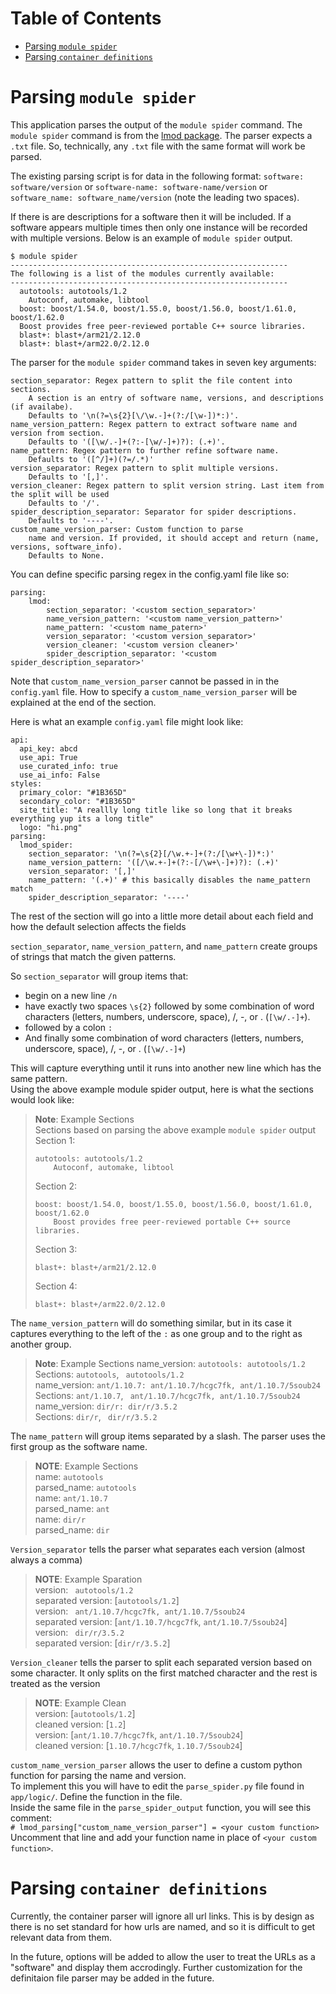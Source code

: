 # Table of Contents
- [Parsing `module spider`](#parsing-module-spider)
- [Parsing `container definitions`](#parsing-container-definitions)

# Parsing `module spider`

This application parses the output of the `module spider` command. The `module spider` command is from the [lmod package](https://lmod.readthedocs.io/en/latest/index.html). The parser expects a `.txt` file.
So, technically, any `.txt` file with the same format will work be parsed.

The existing parsing script is for data in the following format: `software: software/version` or `software-name: software-name/version` or `software_name: software_name/version` (note the leading two spaces).

If there is are descriptions for a software then it will be included. If a software appears multiple times then only one instance will be recorded with multiple versions. Below is an example of `module spider` output.

```
$ module spider
--------------------------------------------------------------
The following is a list of the modules currently available:
--------------------------------------------------------------
  autotools: autotools/1.2
    Autoconf, automake, libtool
  boost: boost/1.54.0, boost/1.55.0, boost/1.56.0, boost/1.61.0, boost/1.62.0
  Boost provides free peer-reviewed portable C++ source libraries.
  blast+: blast+/arm21/2.12.0
  blast+: blast+/arm22.0/2.12.0
```

The parser for the `module spider` command takes in seven key arguments:

```
section_separator: Regex pattern to split the file content into sections.
    A section is an entry of software name, versions, and descriptions (if availabe).
    Defaults to '\n(?=\s{2}[\/\w.-]+(?:/[\w-])*:)'.
name_version_pattern: Regex pattern to extract software name and version from section.
    Defaults to '([\w/.-]+(?:-[\w/-]+)?): (.+)'.
name_pattern: Regex pattern to further refine software name.
    Defaults to '([^/]+)(?=/.*)'
version_separator: Regex pattern to split multiple versions.
    Defaults to '[,]'.
version_cleaner: Regex pattern to split version string. Last item from the split will be used
    Defaults to '/'.
spider_description_separator: Separator for spider descriptions.
    Defaults to '----'.
custom_name_version_parser: Custom function to parse
    name and version. If provided, it should accept and return (name, versions, software_info).
    Defaults to None.
```

You can define specific parsing regex in the config.yaml file like so:
```
parsing:
    lmod:
        section_separator: '<custom section_separator>'
        name_version_pattern: '<custom name_version_pattern>'
        name_pattern: '<custom name_patern>'
        version_separator: '<custom version_separator>'
        version_cleaner: '<custom version cleaner>'
        spider_description_separator: '<custom spider_description_separator>'
```
Note that `custom_name_version_parser` cannot be passed in in the `config.yaml` file. How to
specify a `custom_name_version_parser` will be explained at the end of the section.  

Here is what an example `config.yaml` file might look like:
```
api:
  api_key: abcd
  use_api: True
  use_curated_info: true
  use_ai_info: False
styles:
  primary_color: "#1B365D"
  secondary_color: "#1B365D"
  site_title: "A reallly long title like so long that it breaks everything yup its a long title"
  logo: "hi.png"
parsing:
  lmod_spider:
    section_separator: '\n(?=\s{2}[/\w.+-]+(?:/[\w+\-])*:)'
    name_version_pattern: '([/\w.+-]+(?:-[/\w+\-]+)?): (.+)'
    version_separator: '[,]'
    name_pattern: '(.+)' # this basically disables the name_pattern match
    spider_description_separator: '----'
```

The rest of the section will go into a little more detail about each field and how the default selection affects the fields 

`section_separator`, `name_version_pattern`, and `name_pattern` create groups of strings that match the given patterns.

So `section_separator` will group items that:

- begin on a new line `/n`
- have exactly two spaces `\s{2}` followed by some combination of word characters (letters, numbers, underscore, space), /, -, or . (`[\w/.-]+`).
- followed by a colon `:`
- And finally some combination of word characters (letters, numbers, underscore, space), /, -, or . (`[\w/.-]+`)

This will capture everything until it runs into another new line which has the same pattern.  
Using the above example module spider output, here is what the sections would look like:

> **Note**: Example Sections  
> Sections based on parsing the above example `module spider` output  
> Section 1:    
> ```
> autotools: autotools/1.2    
>     Autoconf, automake, libtool
>```  
> Section 2:    
> ```
> boost: boost/1.54.0, boost/1.55.0, boost/1.56.0, boost/1.61.0, boost/1.62.0    
>     Boost provides free peer-reviewed portable C++ source libraries.  
> ```
> Section 3:  
> ```
> blast+: blast+/arm21/2.12.0  
> ```
> Section 4:  
> ```
> blast+: blast+/arm22.0/2.12.0  
> ```

The `name_version_pattern` will do something similar, but in its case it captures everything to the left of the `:` as one group and to the right as another group.
> **Note**: Example Sections
> name_version: `autotools: autotools/1.2`  
> Sections: `autotools`, ` autotools/1.2`  
> name_version: `ant/1.10.7: ant/1.10.7/hcgc7fk, ant/1.10.7/5soub24`  
> Sections: `ant/1.10.7`, ` ant/1.10.7/hcgc7fk, ant/1.10.7/5soub24`  
> name_version: `dir/r: dir/r/3.5.2`  
> Sections: `dir/r`, ` dir/r/3.5.2`  

The `name_pattern` will group items separated by a slash. The parser uses the first group as the software name.
> **NOTE**: Example Sections  
> name: `autotools`  
> parsed_name: `autotools`  
> name: `ant/1.10.7`  
> parsed_name: `ant`  
> name: `dir/r`  
> parsed_name: `dir`  

`Version_separator` tells the parser what separates each version (almost always a comma)
> **NOTE**: Example Sparation  
> version: ` autotools/1.2`  
> separated version: [`autotools/1.2`]  
> version: ` ant/1.10.7/hcgc7fk, ant/1.10.7/5soub24`  
> separated version: [`ant/1.10.7/hcgc7fk`, `ant/1.10.7/5soub24`]  
> version: ` dir/r/3.5.2`  
> separated version: [`dir/r/3.5.2`]  

`Version_cleaner` tells the parser to split each separated version based on some character. It only splits on the first matched character and the rest is treated as the version
> **NOTE**: Example Clean  
> version: [`autotools/1.2`]  
> cleaned version: [`1.2`]  
> version: [`ant/1.10.7/hcgc7fk`, `ant/1.10.7/5soub24`]  
> cleaned version: [`1.10.7/hcgc7fk`, `1.10.7/5soub24`]  

`custom_name_version_parser` allows the user to define a custom python function for parsing the name and version.  
To implement this you will have to edit the `parse_spider.py` file found in `app/logic/`. Define the function in the file.  
Inside the same file in the `parse_spider_output` function, you will see this comment:  
`# lmod_parsing["custom_name_version_parser"] = <your custom function>`  
Uncomment that line and add your function name in place of `<your custom function>`.
# Parsing `container definitions`
Currently, the container parser will ignore all url links. This is by design as there is no set standard for how urls are named, and so it is difficult to get relevant data from them.

In the future, options will be added to allow the user to treat the URLs as a "software" and display them accrodingly.
Further customization for the definitaion file parser may be added in the future.
